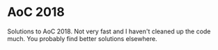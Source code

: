 # AoC 2018

Solutions to AoC 2018. Not very fast and I haven't cleaned up the code much.
You probably find better solutions elsewhere.
